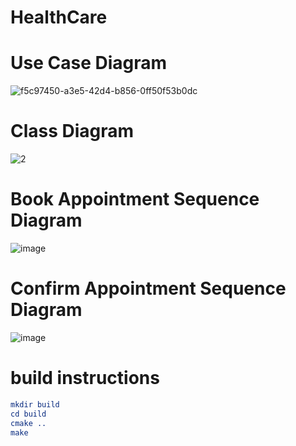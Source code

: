 # HealthCare
# Use Case Diagram
![f5c97450-a3e5-42d4-b856-0ff50f53b0dc](https://github.com/user-attachments/assets/0864220a-8f32-4a48-a951-0f5b5eb3a2eb)

# Class Diagram
![2](https://github.com/user-attachments/assets/05de5d27-ff3c-49dd-ad9d-a30c626fe906)

# Book Appointment Sequence Diagram
![image](https://github.com/user-attachments/assets/9050da9e-b4f4-4f2f-8c3c-5350577b01c7)


# Confirm Appointment Sequence Diagram
![image](https://github.com/user-attachments/assets/24067a97-9548-4fce-ae68-69ff3b215f05)

# build instructions
```cmake
mkdir build
cd build
cmake ..
make
```
